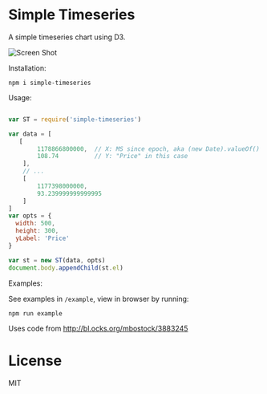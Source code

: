 Simple Timeseries
=================

A simple timeseries chart using D3.

![Screen Shot](http://i.imgur.com/6WtHvYh.png)

Installation:

```
npm i simple-timeseries
```

Usage:

```js

var ST = require('simple-timeseries')

var data = [
   [
        1178866800000,  // X: MS since epoch, aka (new Date).valueOf()
        108.74          // Y: "Price" in this case
    ],
    // ...
    [
        1177398000000,
        93.239999999999995
    ]
]
var opts = {
  width: 500,
  height: 300,
  yLabel: 'Price'
}

var st = new ST(data, opts)
document.body.appendChild(st.el)

```

Examples:

See examples in `/example`, view in browser by running:

```
npm run example
```

Uses code from http://bl.ocks.org/mbostock/3883245

License
=======

MIT
